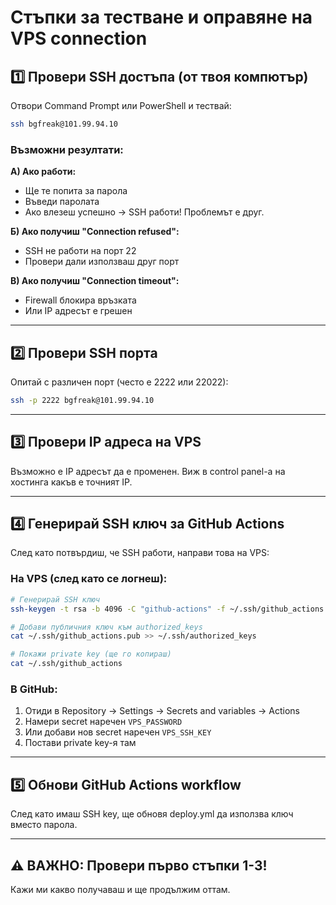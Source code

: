 # Стъпки за тестване и оправяне на VPS connection

## 1️⃣ Провери SSH достъпа (от твоя компютър)

Отвори Command Prompt или PowerShell и тествай:

```bash
ssh bgfreak@101.99.94.10
```

### Възможни резултати:

**A) Ако работи:**

- Ще те попита за парола
- Въведи паролата
- Ако влезеш успешно → SSH работи! Проблемът е друг.

**Б) Ако получиш "Connection refused":**

- SSH не работи на порт 22
- Провери дали използваш друг порт

**В) Ако получиш "Connection timeout":**

- Firewall блокира връзката
- Или IP адресът е грешен

---

## 2️⃣ Провери SSH порта

Опитай с различен порт (често е 2222 или 22022):

```bash
ssh -p 2222 bgfreak@101.99.94.10
```

---

## 3️⃣ Провери IP адреса на VPS

Възможно е IP адресът да е променен. Виж в control panel-а на хостинга какъв е точният IP.

---

## 4️⃣ Генерирай SSH ключ за GitHub Actions

След като потвърдиш, че SSH работи, направи това на VPS:

### На VPS (след като се логнеш):

```bash
# Генерирай SSH ключ
ssh-keygen -t rsa -b 4096 -C "github-actions" -f ~/.ssh/github_actions

# Добави публичния ключ към authorized_keys
cat ~/.ssh/github_actions.pub >> ~/.ssh/authorized_keys

# Покажи private key (ще го копираш)
cat ~/.ssh/github_actions
```

### В GitHub:

1. Отиди в Repository → Settings → Secrets and variables → Actions
2. Намери secret наречен `VPS_PASSWORD`
3. Или добави нов secret наречен `VPS_SSH_KEY`
4. Постави private key-я там

---

## 5️⃣ Обнови GitHub Actions workflow

След като имаш SSH key, ще обновя deploy.yml да използва ключ вместо парола.

---

## ⚠️ ВАЖНО: Провери първо стъпки 1-3!

Кажи ми какво получаваш и ще продължим оттам.
